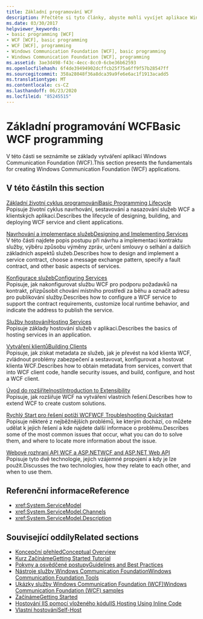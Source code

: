 ```yaml
---
title: Základní programování WCF
description: Přečtěte si tyto články, abyste mohli vyvíjet aplikace Windows Communication Foundation od základního životního cyklu programování až po řešení potíží.
ms.date: 03/30/2017
helpviewer_keywords:
- basic programming [WCF]
- WCF [WCF], basic programming
- WCF [WCF], programming
- Windows Communication Foundation [WCF], basic programming
- Windows Communication Foundation [WCF], programming
ms.assetid: 3ae3d498-f43c-4ecc-8cc0-6cbe36b62593
ms.openlocfilehash: 6f4de39494902dcffcb25f75a6ff9f57b28547ff
ms.sourcegitcommit: 358a28048f36a8dca39a9fe6e6ac1f1913acadd5
ms.translationtype: MT
ms.contentlocale: cs-CZ
ms.lasthandoff: 06/23/2020
ms.locfileid: "85245515"
---
```

# <a name="basic-wcf-programming"></a><span data-ttu-id="fc58d-103">Základní programování WCF</span><span class="sxs-lookup"><span data-stu-id="fc58d-103">Basic WCF programming</span></span>

<span data-ttu-id="fc58d-104">V této části se seznámíte se základy vytváření aplikací Windows Communication Foundation (WCF).</span><span class="sxs-lookup"><span data-stu-id="fc58d-104">This section presents the fundamentals for creating Windows Communication Foundation (WCF) applications.</span></span>

## <a name="in-this-section"></a><span data-ttu-id="fc58d-105">V této části</span><span class="sxs-lookup"><span data-stu-id="fc58d-105">In this section</span></span>

 <span data-ttu-id="fc58d-106">[Základní životní cyklus programování](basic-programming-lifecycle.md)</span><span class="sxs-lookup"><span data-stu-id="fc58d-106">[Basic Programming Lifecycle](basic-programming-lifecycle.md)</span></span>\
 <span data-ttu-id="fc58d-107">Popisuje životní cyklus navrhování, sestavování a nasazování služeb WCF a klientských aplikací.</span><span class="sxs-lookup"><span data-stu-id="fc58d-107">Describes the lifecycle of designing, building, and deploying WCF service and client applications.</span></span>

 <span data-ttu-id="fc58d-108">[Navrhování a implementace služeb](designing-and-implementing-services.md)</span><span class="sxs-lookup"><span data-stu-id="fc58d-108">[Designing and Implementing Services](designing-and-implementing-services.md)</span></span>\
 <span data-ttu-id="fc58d-109">V této části najdete popis postupu při návrhu a implementaci kontraktu služby, výběru způsobu výměny zpráv, určení smlouvy o selhání a dalších základních aspektů služeb.</span><span class="sxs-lookup"><span data-stu-id="fc58d-109">Describes how to design and implement a service contract, choose a message exchange pattern, specify a fault contract, and other basic aspects of services.</span></span>

 <span data-ttu-id="fc58d-110">[Konfigurace služeb](configuring-services.md)</span><span class="sxs-lookup"><span data-stu-id="fc58d-110">[Configuring Services](configuring-services.md)</span></span>\
 <span data-ttu-id="fc58d-111">Popisuje, jak nakonfigurovat službu WCF pro podporu požadavků na kontrakt, přizpůsobit chování místního prostředí za běhu a označit adresu pro publikování služby.</span><span class="sxs-lookup"><span data-stu-id="fc58d-111">Describes how to configure a WCF service to support the contract requirements, customize local runtime behavior, and indicate the address to publish the service.</span></span>

 <span data-ttu-id="fc58d-112">[Služby hostování](hosting-services.md)</span><span class="sxs-lookup"><span data-stu-id="fc58d-112">[Hosting Services](hosting-services.md)</span></span>\
 <span data-ttu-id="fc58d-113">Popisuje základy hostování služeb v aplikaci.</span><span class="sxs-lookup"><span data-stu-id="fc58d-113">Describes the basics of hosting services in an application.</span></span>

 <span data-ttu-id="fc58d-114">[Vytváření klientů](building-clients.md)</span><span class="sxs-lookup"><span data-stu-id="fc58d-114">[Building Clients](building-clients.md)</span></span>\
 <span data-ttu-id="fc58d-115">Popisuje, jak získat metadata ze služeb, jak je převést na kód klienta WCF, zvládnout problémy zabezpečení a sestavovat, konfigurovat a hostovat klienta WCF.</span><span class="sxs-lookup"><span data-stu-id="fc58d-115">Describes how to obtain metadata from services, convert that into WCF client code, handle security issues, and build, configure, and host a WCF client.</span></span>

 <span data-ttu-id="fc58d-116">[Úvod do rozšiřitelnosti](introduction-to-extensibility.md)</span><span class="sxs-lookup"><span data-stu-id="fc58d-116">[Introduction to Extensibility](introduction-to-extensibility.md)</span></span>\
 <span data-ttu-id="fc58d-117">Popisuje, jak rozšiřuje WCF na vytváření vlastních řešení.</span><span class="sxs-lookup"><span data-stu-id="fc58d-117">Describes how to extend WCF to create custom solutions.</span></span>

 <span data-ttu-id="fc58d-118">[Rychlý Start pro řešení potíží WCF](wcf-troubleshooting-quickstart.md)</span><span class="sxs-lookup"><span data-stu-id="fc58d-118">[WCF Troubleshooting Quickstart](wcf-troubleshooting-quickstart.md)</span></span>\
 <span data-ttu-id="fc58d-119">Popisuje některé z nejběžnějších problémů, ke kterým dochází, co můžete udělat k jejich řešení a kde najdete další informace o problému.</span><span class="sxs-lookup"><span data-stu-id="fc58d-119">Describes some of the most common issues that occur, what you can do to solve them, and where to locate more information about the issue.</span></span>

 <span data-ttu-id="fc58d-120">[Webové rozhraní API WCF a ASP.NET](wcf-and-aspnet-web-api.md)</span><span class="sxs-lookup"><span data-stu-id="fc58d-120">[WCF and ASP.NET Web API](wcf-and-aspnet-web-api.md)</span></span>\
 <span data-ttu-id="fc58d-121">Popisuje tyto dvě technologie, jejich vzájemné propojení a kdy je lze použít.</span><span class="sxs-lookup"><span data-stu-id="fc58d-121">Discusses the two technologies, how they relate to each other, and when to use them.</span></span>

## <a name="reference"></a><span data-ttu-id="fc58d-122">Referenční informace</span><span class="sxs-lookup"><span data-stu-id="fc58d-122">Reference</span></span>

- <xref:System.ServiceModel>
- <xref:System.ServiceModel.Channels>
- <xref:System.ServiceModel.Description>

## <a name="related-sections"></a><span data-ttu-id="fc58d-123">Související oddíly</span><span class="sxs-lookup"><span data-stu-id="fc58d-123">Related sections</span></span>

- [<span data-ttu-id="fc58d-124">Koncepční přehled</span><span class="sxs-lookup"><span data-stu-id="fc58d-124">Conceptual Overview</span></span>](conceptual-overview.md)
- [<span data-ttu-id="fc58d-125">Kurz Začínáme</span><span class="sxs-lookup"><span data-stu-id="fc58d-125">Getting Started Tutorial</span></span>](getting-started-tutorial.md)
- [<span data-ttu-id="fc58d-126">Pokyny a osvědčené postupy</span><span class="sxs-lookup"><span data-stu-id="fc58d-126">Guidelines and Best Practices</span></span>](guidelines-and-best-practices.md)
- [<span data-ttu-id="fc58d-127">Nástroje služby Windows Communication Foundation</span><span class="sxs-lookup"><span data-stu-id="fc58d-127">Windows Communication Foundation Tools</span></span>](tools.md)
- [<span data-ttu-id="fc58d-128">Ukázky služby Windows Communication Foundation (WCF)</span><span class="sxs-lookup"><span data-stu-id="fc58d-128">Windows Communication Foundation (WCF) samples</span></span>](./samples/index.md)
- [<span data-ttu-id="fc58d-129">Začínáme</span><span class="sxs-lookup"><span data-stu-id="fc58d-129">Getting Started</span></span>](./samples/getting-started-sample.md)
- [<span data-ttu-id="fc58d-130">Hostování IIS pomocí vloženého kódu</span><span class="sxs-lookup"><span data-stu-id="fc58d-130">IIS Hosting Using Inline Code</span></span>](./samples/iis-hosting-using-inline-code.md)
- [<span data-ttu-id="fc58d-131">Vlastní hostování</span><span class="sxs-lookup"><span data-stu-id="fc58d-131">Self-Host</span></span>](./samples/self-host.md)
